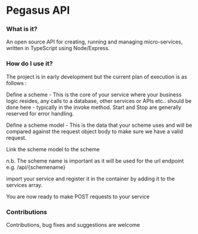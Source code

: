 # Pegasus API

### What is it?

An open source API for creating, running and managing micro-services, written in TypeScript using Node/Express.

### How do I use it?

The project is in early development but the current plan of execution is as follows :

Define a scheme - This is the core of your service where your business logic resides, any calls to a database, other services or APIs etc.. should be done here - typically in the invoke method. Start and Stop are generally reserved for error handling.

Define a scheme model - This is the data that your scheme uses and will be compared against the request object body to make sure we have a valid request.

Link the scheme model to the scheme

n.b. The scheme name is important as it will be used for the url endpoint e.g. /api/{schemename}

import your service and register it in the container by adding it to the services array.

You are now ready to make POST requests to your service

### Contributions

Contributions, bug fixes and suggestions are welcome
